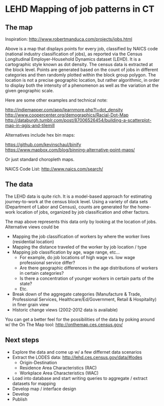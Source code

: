 # LEHD Mapping of job patterns in CT


## The map
Inspiration:   http://www.robertmanduca.com/projects/jobs.html

Above is a map that displays points for every job, classified by NAICS code (national industry classification of jobs), as reported via the Census Longitudinal Employer-Household Dynamics dataset (LEHD). It is a cartographic style known as dot density. The census data is extracted at the block level. Points are generated based on the count of jobs in different categories and then randomly plotted within the block group polygon. The location is not a precise geographic location, but rather algorithmic, in order to display both the intensity of a phenomenon as well as the variation at the given geographic scale.

Here are some other examples and technical note:

http://indiemapper.com/app/learnmore.php?l=dot_density
http://www.coopercenter.org/demographics/Racial-Dot-Map
http://databurgh.tumblr.com/post/87006526454/building-a-scatterplot-map-in-qgis-and-tilemill


Alternatives include hex bin maps:

https://github.com/kevinschaul/binify
https://www.mapbox.com/blog/binning-alternative-point-maps/

Or just standard choropleth maps.

NAICS Code List: http://www.naics.com/search/

## The data

The LEHD data is quite rich. It is a model-based approach for estimating journey-to-work at the census block level. Using a variety of data sets (Department of Labor and Census), counts are generated for the home-work location of jobs, organized by job classification and other factors.

The map above represents this data only by looking at the location of jobs. Alternative views could be

- Mapping the job classification of workers by where the worker lives (residential location)
- Mapping the distance traveled of the worker by job location / type
- Mapping job classification by age, wage range, etc...
	- For example, do job locations of high wage vs. low wage professional service differ?
	- Are there geographic differences in the age distributions of workers in certain categories?
	- Is there a concentration of younger workers in certain parts of the state?
	- Etc.
- Break down of the aggregate categories (Manufacture & Trade, Professional Services, Healthcare/Ed/Government, Retail & Hospitality) in finer grain view
- Historic change views (2002-2012 data is available)

You can get a better feel for the possibilities of the data by poking around w/ the On The Map tool: http://onthemap.ces.census.gov/


## Next steps

- Explore the data and come up w/ a few differnet data scenarios
- Extract the LODES data: http://lehd.ces.census.gov/data/#lodes
	- Origin-Destination
	- Residence Area Characteristics (RAC)
	- Workplace Area Characteristics (WAC)
- Load into database and start writing queries to aggregate / extract datasets for mapping
- Develop map / interface design
- Develop
- Publish
